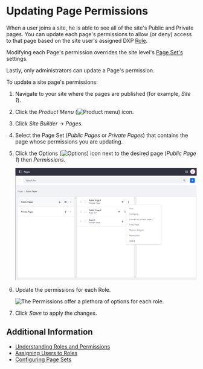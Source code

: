 # Updating Page Permissions

When a user joins a site, he is able to see all of the site's Public and Private pages. You can update each page's permissions to allow (or deny) access to that page based on the site user's assigned DXP [Role](../../../users-and-permissions/roles-and-permissions/understanding-roles-and-permissions.md).

Modifying each Page's permission overrides the site level's [Page Set's](./configuring-page-sets.md) settings.

Lastly, only administrators can update a Page's permission.

To update a site page's permissions:

1. Navigate to your site where the pages are published (for example, _Site 1_).
1. Click the _Product Menu_ (![Product menu](../../../images/icon-product-menu.png)) icon.
1. Click _Site Builder_ &rarr; _Pages_.
1. Select the Page Set (_Public Pages_ or _Private Pages_) that contains the page whose permissions you are updating.
1. Click the Options (![Options](../../../images/icon-options.png)) icon next to the desired page (_Public Page 1_) then _Permissions_.

    ![The Page Permissions are found in the Control Panel's Site Builder menu.](./updating-page-permissions/images/02.png)

1. Update the permissions for each Role.

    ![The Permissions offer a plethora of options for each role.](./updating-page-permissions/images/01.png)

1. Click _Save_ to apply the changes.

## Additional Information

* [Understanding Roles and Permissions](../../../users-and-permissions/roles-and-permissions/understanding-roles-and-permissions.md)
* [Assigning Users to Roles](../../../users-and-permissions/roles-and-permissions/assigning-users-to-roles.md)
* [Configuring Page Sets](./configuring-page-sets.md)
